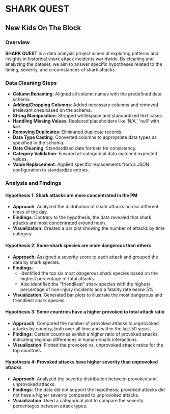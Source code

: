 # SHARK QUEST

## New Kids On The Block

### Overview

**SHARK QUEST** is a data analysis project aimed at exploring patterns and insights in historical shark attack incidents worldwide. By cleaning and analyzing the dataset, we aim to answer specific hypotheses related to the timing, severity, and circumstances of shark attacks.

### Data Cleaning Steps

- **Column Renaming**: Aligned all column names with the predefined data schema.
- **Adding/Dropping Columns**: Added necessary columns and removed irrelevant ones based on the schema.
- **String Manipulation**: Stripped whitespace and standardized text cases.
- **Handling Missing Values**: Replaced placeholders like 'N/A', 'null' with `NaN`.
- **Removing Duplicates**: Eliminated duplicate records.
- **Data Type Casting**: Converted columns to appropriate data types as specified in the schema.
- **Date Cleaning**: Standardized date formats for consistency.
- **Category Validation**: Ensured all categorical data matched expected values.
- **Value Replacement**: Applied specific replacements from a JSON configuration to standardize entries.

### Analysis and Findings

#### Hypothesis 1: Shark attacks are more concentrated in the PM

- **Approach**: Analyzed the distribution of shark attacks across different times of the day.
- **Findings**: Contrary to the hypothesis, the data revealed that shark attacks are most concentrated around noon.
- **Visualization**: Created a bar plot showing the number of attacks by time category.

#### Hypothesis 2: Some shark species are more dangerous than others

- **Approach**: Assigned a severity score to each attack and grouped the data by shark species.
- **Findings**:
  - Identified the top six most dangerous shark species based on the highest percentage of fatal attacks.
  - Also identified the "friendliest" shark species with the highest percentage of non-injury incidents and a fatality rate below 5%.
- **Visualization**: Generated bar plots to illustrate the most dangerous and friendliest shark species.

#### Hypothesis 3: Some countries have a higher provoked to total attack ratio

- **Approach**: Compared the number of provoked attacks to unprovoked attacks by country, both over all time and within the last 50 years.
- **Findings**: Certain countries exhibit a higher ratio of provoked attacks, indicating regional differences in human-shark interactions.
- **Visualization**: Plotted the provoked vs. unprovoked attack ratios for the top countries.

#### Hypothesis 4: Provoked attacks have higher severity than unprovoked attacks

- **Approach**: Analyzed the severity distribution between provoked and unprovoked attacks.
- **Findings**: The data did not support the hypothesis; provoked attacks did not have a higher severity compared to unprovoked attacks.
- **Visualization**: Used a categorical plot to compare the severity percentages between attack types.
